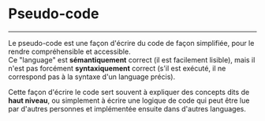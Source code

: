 # Pseudo-code
---
Le pseudo-code est une façon d'écrire du code de façon simplifiée, pour le rendre compréhensible et accessible.\
Ce "language" est **sémantiquement** correct (il est facilement lisible), mais il n'est pas forcément **syntaxiquement** correct (s'il est exécuté, il ne correspond pas à la syntaxe d'un language précis).

Cette façon d'écrire le code sert souvent à expliquer des concepts dits de **haut niveau**, ou simplement à écrire une logique de code qui peut être lue par d'autres personnes et implémentée ensuite dans d'autres languages.